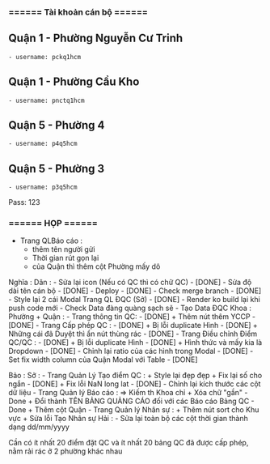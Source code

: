 ### ====== Tài khoản cán bộ ======
## Quận 1 - Phường Nguyễn Cư Trinh
    - username: pckq1hcm
## Quận 1 - Phường Cầu Kho
    - username: pnctq1hcm
## Quận 5 - Phường 4
    - username: p4q5hcm
## Quận 5 - Phường 3
    - username: p3q5hcm
Pass: 123

### ====== HỌP ======
- Trang QLBáo cáo :
    + thêm tên người gửi
    + Thời gian rút gọn lại
    + của Quận thì thêm cột Phường mấy dô

Nghĩa :
    Dân :
        - Sửa lại icon (Nếu có QC thì có chữ QC) - [DONE]
        - Sửa độ dài tên cán bộ - [DONE]
        - Deploy - [DONE]
        - Check merge branch - [DONE]
        - Style lại 2 cái Modal Trang QL ĐQC (Sở) - [DONE]
        - Render ko build lại khi push code mới
        - Check Data đàng quàng sạch sẽ
        - Tạo Data ĐQC
Khoa : 
    Phường + Quận :
        - Trang thông tin QC: - [DONE]
            + Thêm nút thêm YCCP - [DONE]
        - Trang Cấp phép QC : - [DONE]
            + Bị lỗi duplicate Hình - [DONE]
            + Những cái đã Duyệt thì ẩn nút thùng rác - [DONE]
        - Trang Điều chỉnh Điểm QC/QC : - [DONE]
            + Bị lỗi duplicate Hình - [DONE]
            + Hình thức và mấy kia là Dropdown - [DONE]
        - Chỉnh lại ratio của các hình trong Modal - [DONE]
        - Set fix width column của Quận Modal với Table - [DONE]

Bảo :
    Sở :
        - Trang Quản Lý Tạo điểm QC :
            + Style lại đẹp đẹp 
            + Fix lại số cho ngắn - [DONE]
            + Fix lỗi NaN long lat - [DONE]
        - Chỉnh lại kích thước các cột dữ liệu
        - Trang Quản lý Báo cáo :
            => Kiếm th Khoa chỉ
            + Xóa chữ "gần" - Done
            + Đổi thành TÊN BẢNG QUẢNG CÁO đối với các Báo cáo Bảng QC - Done
            + Thêm cột Quận 
        - Trang Quản lý Nhân sự :
            + Thêm nút sort cho Khu vực
            + Sửa lỗi Tạo Nhân sự
Hải :
    - Sửa lại toàn bộ các cột thời gian thành dạng dd/mm/yyyy


Cần có ít nhất 20 điểm đặt QC và ít nhất 20 bảng QC đã được cấp phép, nằm rải rác ở 2 phường khác nhau
